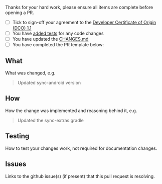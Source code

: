 Thanks for your hard work, please ensure all items are complete before opening a PR.

- [ ] Tick to sign-off your agreement to the [Developer Certificate of Origin (DCO) 1.1](https://github.com/cloudant/sync-cordova-plugin/blob/master/DCO1.1.txt)
- [ ] You have [added tests](https://github.com/cloudant/sync-cordova-plugin/blob/master/CONTRIBUTING.md#adding-tests) for any code changes
- [ ] You have updated the [CHANGES.md](https://github.com/cloudant/sync-cordova-plugin/blob/master/CHANGES.md)
- [ ] You have completed the PR template below:

## What

What was changed, e.g.
>Updated sync-android version

## How

How the change was implemented and reasoning behind it, e.g.
>Updated the sync-extras.gradle

## Testing

How to test your changes work, not required for documentation changes.

## Issues

Links to the github issue(s) (if present) that this pull request is resolving.
